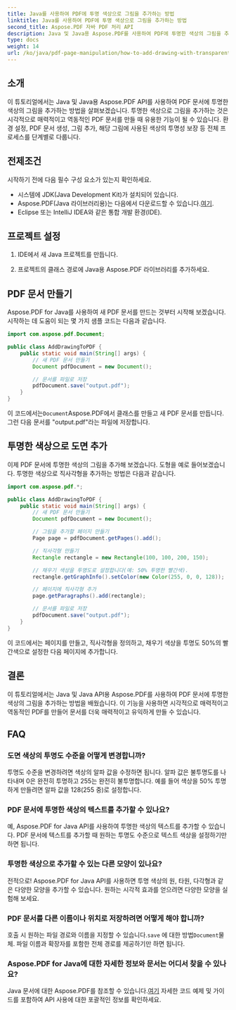 ```yaml
---
title: Java를 사용하여 PDF에 투명 색상으로 그림을 추가하는 방법
linktitle: Java를 사용하여 PDF에 투명 색상으로 그림을 추가하는 방법
second_title: Aspose.PDF 자바 PDF 처리 API
description: Java 및 Java용 Aspose.PDF를 사용하여 PDF에 투명한 색상의 그림을 추가하는 방법을 알아보세요. 단계별 지침과 코드 예제를 통해 역동적이고 시각적으로 매력적인 PDF를 만드세요.
type: docs
weight: 14
url: /ko/java/pdf-page-manipulation/how-to-add-drawing-with-transparent-color-in-pdf-using-java/
---
```


## 소개

이 튜토리얼에서는 Java 및 Java용 Aspose.PDF API를 사용하여 PDF 문서에 투명한 색상의 그림을 추가하는 방법을 살펴보겠습니다. 투명한 색상으로 그림을 추가하는 것은 시각적으로 매력적이고 역동적인 PDF 문서를 만들 때 유용한 기능이 될 수 있습니다. 환경 설정, PDF 문서 생성, 그림 추가, 해당 그림에 사용된 색상의 투명성 보장 등 전체 프로세스를 단계별로 다룹니다.

## 전제조건

시작하기 전에 다음 필수 구성 요소가 있는지 확인하세요.

- 시스템에 JDK(Java Development Kit)가 설치되어 있습니다.
-  Aspose.PDF(Java 라이브러리용)는 다음에서 다운로드할 수 있습니다.[여기](https://releases.aspose.com/pdf/java/).
- Eclipse 또는 IntelliJ IDEA와 같은 통합 개발 환경(IDE).

## 프로젝트 설정

1. IDE에서 새 Java 프로젝트를 만듭니다.

2. 프로젝트의 클래스 경로에 Java용 Aspose.PDF 라이브러리를 추가하세요.

## PDF 문서 만들기

Aspose.PDF for Java를 사용하여 새 PDF 문서를 만드는 것부터 시작해 보겠습니다. 시작하는 데 도움이 되는 몇 가지 샘플 코드는 다음과 같습니다.

```java
import com.aspose.pdf.Document;

public class AddDrawingToPDF {
    public static void main(String[] args) {
        // 새 PDF 문서 만들기
        Document pdfDocument = new Document();

        // 문서를 파일로 저장
        pdfDocument.save("output.pdf");
    }
}
```

 이 코드에서는`Document`Aspose.PDF에서 클래스를 만들고 새 PDF 문서를 만듭니다. 그런 다음 문서를 "output.pdf"라는 파일에 저장합니다.

## 투명한 색상으로 도면 추가

이제 PDF 문서에 투명한 색상의 그림을 추가해 보겠습니다. 도형을 예로 들어보겠습니다. 투명한 색상으로 직사각형을 추가하는 방법은 다음과 같습니다.

```java
import com.aspose.pdf.*;

public class AddDrawingToPDF {
    public static void main(String[] args) {
        // 새 PDF 문서 만들기
        Document pdfDocument = new Document();

        // 그림을 추가할 페이지 만들기
        Page page = pdfDocument.getPages().add();

        // 직사각형 만들기
        Rectangle rectangle = new Rectangle(100, 100, 200, 150);

        // 채우기 색상을 투명도로 설정합니다(예: 50% 투명한 빨간색).
        rectangle.getGraphInfo().setColor(new Color(255, 0, 0, 128));

        // 페이지에 직사각형 추가
        page.getParagraphs().add(rectangle);

        // 문서를 파일로 저장
        pdfDocument.save("output.pdf");
    }
}
```

이 코드에서는 페이지를 만들고, 직사각형을 정의하고, 채우기 색상을 투명도 50%의 빨간색으로 설정한 다음 페이지에 추가합니다.

## 결론

이 튜토리얼에서는 Java 및 Java API용 Aspose.PDF를 사용하여 PDF 문서에 투명한 색상의 그림을 추가하는 방법을 배웠습니다. 이 기능을 사용하면 시각적으로 매력적이고 역동적인 PDF를 만들어 문서를 더욱 매력적이고 유익하게 만들 수 있습니다.

## FAQ

### 도면 색상의 투명도 수준을 어떻게 변경합니까?

투명도 수준을 변경하려면 색상의 알파 값을 수정하면 됩니다. 알파 값은 불투명도를 나타내며 0은 완전히 투명하고 255는 완전히 불투명합니다. 예를 들어 색상을 50% 투명하게 만들려면 알파 값을 128(255 중)로 설정합니다.

### PDF 문서에 투명한 색상의 텍스트를 추가할 수 있나요?

예, Aspose.PDF for Java API를 사용하여 투명한 색상의 텍스트를 추가할 수 있습니다. PDF 문서에 텍스트를 추가할 때 원하는 투명도 수준으로 텍스트 색상을 설정하기만 하면 됩니다.

### 투명한 색상으로 추가할 수 있는 다른 모양이 있나요?

전적으로! Aspose.PDF for Java API를 사용하면 투명 색상의 원, 타원, 다각형과 같은 다양한 모양을 추가할 수 있습니다. 원하는 시각적 효과를 얻으려면 다양한 모양을 실험해 보세요.

### PDF 문서를 다른 이름이나 위치로 저장하려면 어떻게 해야 합니까?

 호출 시 원하는 파일 경로와 이름을 지정할 수 있습니다.`save` 에 대한 방법`Document`물체. 파일 이름과 확장자를 포함한 전체 경로를 제공하기만 하면 됩니다.

### Aspose.PDF for Java에 대한 자세한 정보와 문서는 어디서 찾을 수 있나요?

 Java 문서에 대한 Aspose.PDF를 참조할 수 있습니다.[여기](https://reference.aspose.com/pdf/java/) 자세한 코드 예제 및 가이드를 포함하여 API 사용에 대한 포괄적인 정보를 확인하세요.
